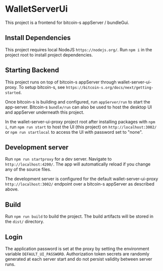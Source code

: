 # WalletServerUi

This project is a frontend for bitcoin-s appServer / bundleGui.

## Install Dependencies

This project requires local NodeJS `https://nodejs.org/`. Run `npm i` in the project root to install project dependencies.

## Starting Backend

This project runs on top of bitcoin-s appServer through wallet-server-ui-proxy. To setup bitcoin-s, see `https://bitcoin-s.org/docs/next/getting-started`.

Once bitcoin-s is building and configured, run `appServer/run` to start the app-server. Bitcoin-s `bundle/run` can also be used to host the desktop UI and appServer underneath this project.

In the wallet-server-ui-proxy project root after installing packages with `npm i`, run `npm run start` to host the UI (this project) on `http://localhost:3002/` or `npm run startlocal` to access the UI with password set to "none".

## Development server

Run `npm run startproxy` for a dev server. Navigate to `http://localhost:4200/`. The app will automatically reload if you change any of the source files.

The development server is configured for the default wallet-server-ui-proxy `http://localhost:3002/` endpoint over a bitcoin-s appServer as described above.

## Build

Run `npm run build` to build the project. The build artifacts will be stored in the `dist/` directory.

## Login

The application password is set at the proxy by setting the environment variable `DEFAULT_UI_PASSWORD`. Authorization token secrets are randomly generated at each server start and do not persist validity between server runs.
